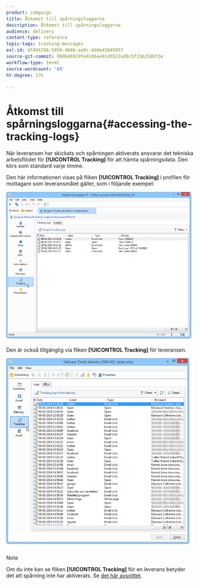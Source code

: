 ```yaml
---
product: campaign
title: Åtkomst till spårningsloggarna
description: Åtkomst till spårningsloggarna
audience: delivery
content-type: reference
topic-tags: tracking-messages
exl-id: df494786-5950-4646-aa9c-4dde45845057
source-git-commit: 98d646919fedc66ee9145522ad0c5f15b25dbf2e
workflow-type: tm+mt
source-wordcount: '89'
ht-degree: 17%

---
```


# Åtkomst till spårningsloggarna{#accessing-the-tracking-logs}

När leveransen har skickats och spårningen aktiverats ansvarar det tekniska arbetsflödet för **[!UICONTROL Tracking]** för att hämta spårningsdata. Den körs som standard varje timme.

Den här informationen visas på fliken **[!UICONTROL Tracking]** i profilen för mottagare som leveransmålet gäller, som i följande exempel:

![](assets/s_ncs_user_select_tracking_tab_from_recipient.png)

Den är också tillgänglig via fliken **[!UICONTROL Tracking]** för leveransen.

![](assets/s_ncs_user_select_tracking_tab_from_del.png)

>[!NOTE]
>
>Om du inte kan se fliken **[!UICONTROL Tracking]** för en leverans betyder det att spårning inte har aktiverats. Se [det här avsnittet](../../delivery/using/how-to-configure-tracked-links.md).
